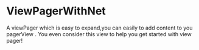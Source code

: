 # ViewPagerWithNet
A viewPager which is easy to expand,you can easily to add content to you pagerView . You even consider this view to help you get started with view pager!

